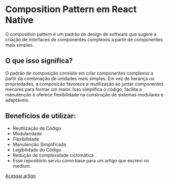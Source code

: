 # Composition Pattern em React Native

O composition pattern é um padrão de design de software que sugere a criação de interfaces de componentes complexos a partir de componentes mais simples.

## O que isso significa?

O padrão de composição consiste em criar componentes complexos a partir da combinação de unidades mais simples. Em vez de herança ou propriedades, a composição favorece a reutilização ao juntar componentes menores para formar um maior. Isso simplifica o código, facilita a manutenção e oferece flexibilidade na construção de sistemas modulares e adaptáveis.

## Benefícios de utilizar:

- Reutilização de Código
- Modularidade
- Flexibilidade
- Manutenção Simplificada
- Legibilidade do Código
- Redução de complexidade ciclomática
- Esse repositório serviu como base para um artigo que escrevi no medium.

[Acessar artigo](https://medium.com/p/09c0d3fc1400)
